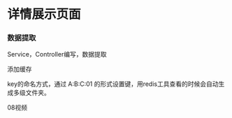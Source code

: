 # 详情展示页面   

### 数据提取

Service，Controller编写，数据提取   

添加缓存

key的命名方式，通过 A:B:C:01 的形式设置键，用redis工具查看的时候会自动生成多级文件夹。

 

















08视频